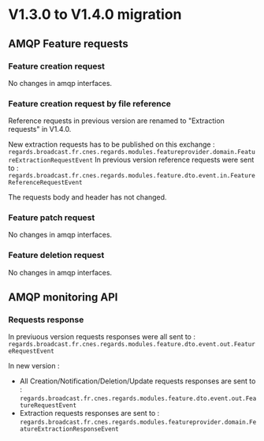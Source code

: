 # V1.3.0 to V1.4.0 migration

## AMQP Feature requests

### Feature creation request

No changes in amqp interfaces.

### Feature creation request by file reference

Reference requests in previous version are renamed to "Extraction requests" in V1.4.0.

New extraction requests has to be published on this exchange : `regards.broadcast.fr.cnes.regards.modules.featureprovider.domain.FeatureExtractionRequestEvent` 
In previous version reference requests were sent to : `regards.broadcast.fr.cnes.regards.modules.feature.dto.event.in.FeatureReferenceRequestEvent`

The requests body and header has not changed.

### Feature patch request

No changes in amqp interfaces.

### Feature deletion request

No changes in amqp interfaces.

## AMQP monitoring API

### Requests response

In previuous version requests responses were all sent to : `regards.broadcast.fr.cnes.regards.modules.feature.dto.event.out.FeatureRequestEvent`

In new version :
 - All Creation/Notification/Deletion/Update requests responses are sent to : `regards.broadcast.fr.cnes.regards.modules.feature.dto.event.out.FeatureRequestEvent`
 - Extraction requests responses are sent to : `regards.broadcast.fr.cnes.regards.modules.featureprovider.domain.FeatureExtractionResponseEvent`



